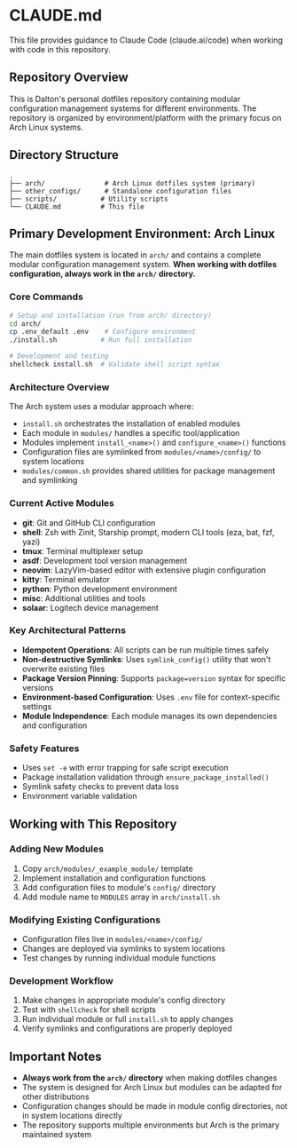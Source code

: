 # CLAUDE.md

This file provides guidance to Claude Code (claude.ai/code) when working with code in this repository.

## Repository Overview

This is Dalton's personal dotfiles repository containing modular configuration management systems for different environments. The repository is organized by environment/platform with the primary focus on Arch Linux systems.

## Directory Structure

```
.
├── arch/               # Arch Linux dotfiles system (primary)
├── other_configs/      # Standalone configuration files
├── scripts/           # Utility scripts
└── CLAUDE.md          # This file
```

## Primary Development Environment: Arch Linux

The main dotfiles system is located in `arch/` and contains a complete modular configuration management system. **When working with dotfiles configuration, always work in the `arch/` directory.**

### Core Commands

```bash
# Setup and installation (run from arch/ directory)
cd arch/
cp .env_default .env    # Configure environment
./install.sh           # Run full installation

# Development and testing
shellcheck install.sh  # Validate shell script syntax
```

### Architecture Overview

The Arch system uses a modular approach where:
- `install.sh` orchestrates the installation of enabled modules
- Each module in `modules/` handles a specific tool/application
- Modules implement `install_<name>()` and `configure_<name>()` functions
- Configuration files are symlinked from `modules/<name>/config/` to system locations
- `modules/common.sh` provides shared utilities for package management and symlinking

### Current Active Modules

- **git**: Git and GitHub CLI configuration
- **shell**: Zsh with Zinit, Starship prompt, modern CLI tools (eza, bat, fzf, yazi)
- **tmux**: Terminal multiplexer setup
- **asdf**: Development tool version management
- **neovim**: LazyVim-based editor with extensive plugin configuration
- **kitty**: Terminal emulator
- **python**: Python development environment
- **misc**: Additional utilities and tools
- **solaar**: Logitech device management

### Key Architectural Patterns

- **Idempotent Operations**: All scripts can be run multiple times safely
- **Non-destructive Symlinks**: Uses `symlink_config()` utility that won't overwrite existing files
- **Package Version Pinning**: Supports `package=version` syntax for specific versions
- **Environment-based Configuration**: Uses `.env` file for context-specific settings
- **Module Independence**: Each module manages its own dependencies and configuration

### Safety Features

- Uses `set -e` with error trapping for safe script execution
- Package installation validation through `ensure_package_installed()`
- Symlink safety checks to prevent data loss
- Environment variable validation

## Working with This Repository

### Adding New Modules
1. Copy `arch/modules/_example_module/` template
2. Implement installation and configuration functions
3. Add configuration files to module's `config/` directory
4. Add module name to `MODULES` array in `arch/install.sh`

### Modifying Existing Configurations
- Configuration files live in `modules/<name>/config/`
- Changes are deployed via symlinks to system locations
- Test changes by running individual module functions

### Development Workflow
1. Make changes in appropriate module's config directory
2. Test with `shellcheck` for shell scripts
3. Run individual module or full `install.sh` to apply changes
4. Verify symlinks and configurations are properly deployed

## Important Notes

- **Always work from the `arch/` directory** when making dotfiles changes
- The system is designed for Arch Linux but modules can be adapted for other distributions
- Configuration changes should be made in module config directories, not in system locations directly
- The repository supports multiple environments but Arch is the primary maintained system